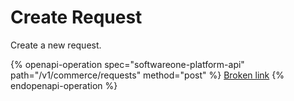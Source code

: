 # Create Request

Create a new request.

{% openapi-operation spec="softwareone-platform-api" path="/v1/commerce/requests" method="post" %}
[Broken link](broken-reference)
{% endopenapi-operation %}
